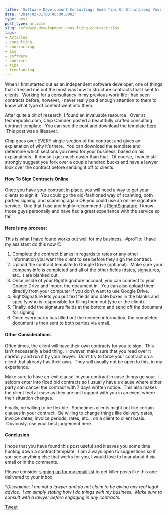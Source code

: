 ```yaml
---
title: 'Software Development Consulting: Some Tips On Structuring Your Contracts'
date: "2014-03-31T00:00:00.000Z"
type: post 
post_type: article
slug: software-development-consulting-contract-tips
tags: 
- Articles
- consulting
- contracting
- ios
- software
- contract
- tips
- freelancing
---
```

When I first started out as an independent software developer, one of things that stressed me out the most was how to structure contracts that I sent to clients.  Working for a consultancy in my previous work-life I had seen contracts before, however, I never really paid enough attention to them to know what type of content went into them.

After quite a bit of research, I found an invaluable resource.  Over at techrepublic.com, Chip Camden posted a beautifully crafted consulting contract template.  You can see the post and download the template [here][1].  This post was a lifesaver.

Chip goes over EVERY single section of the contract and gives an explanation of why it&#8217;s there.  You can download the template and determine which sections you need for your business, based on his explanations.  It doesn&#8217;t get much easier than that.  Of course, I would still strongly suggest you fork over a couple hundred bucks and have a lawyer look over the contract before sending it off to clients.

#### How To Sign Contracts Online

Once you have your contract in place, you will need a way to get your clients to sign it.  You could go the old-fashioned way of scanning, both parties signing, and scanning again OR you could use an online signature service.  One that I use and highly recommend is [RightSignature][2]. I know those guys personally and have had a great experience with the service so far.

#### Here is my process:

This is what I have found works out well for my business.  #proTip: I have my assistant do this now 😉

  1. Complete the contract blanks in regards to rates or any other information you want the client to see before they sign the contract.
  2. Upload the contract template to Google Drive (optional).  Make sure your company info is completed and all of the other fields (dates, signatures, etc&#8230;) are blanked out.
  3. Once inside of your RightSignature account, you can connect to your Google Drive and import the document in.  You can also upload them directly from your computer if you don&#8217;t want to use Google Drive.
  4. RightSignature lets you put text fields and date boxes in the blanks and specify who is responsible for filling them out (you or the client).
  5. Finally, add the signature fields at the bottom and send off the document for signing.
  6. Once every party has filled out the needed information, the completed document is then sent to both parties via email.

#### Other Considerations

Often times, the client will have their own contracts for you to sign.  This isn&#8217;t necessarily a bad thing.  However, make sure that you read over it carefully and run it by your lawyer.  Don&#8217;t try to force your contract on a client that already has their own.  They will usually not be open to this, in my experience.

Make sure to have an &#8216;exit clause&#8217; in your contract in case things go sour.  I seldom enter into fixed bid contracts so I usually have a clause where either party can cancel the contract with 7 days written notice.  This also makes the client feel at ease as they are not trapped with you in an event where their situation changes.

Finally, be willing to be flexible.  Sometimes clients might not like certain clauses in your contract.  Be willing to change things like delivery dates, invoice dates, invoice periods, rates, etc&#8230; on a client to client basis.  Obviously, use your best judgement here.

#### Conclusion

I hope that you have found this post useful and it saves you some time hunting down a contract template.  I am always open to suggestions so if you see anything else that works for you, I would love to hear about it via email or in the comments.

Please consider [signing up for my email list][3] to get killer posts like this one delivered to your inbox.

**Disclaimer: I am not a lawyer and do not claim to be giving any real legal advice.  I am simply stating how I do things with my business.  Make sure to consult with a lawyer before engaging in any contracts.*

<div style="">
  <a href="http://twitter.com/share" class="twitter-share-button" data-count="horizontal" data-text="Software Development Consulting: Some Tips On Structuring Your Contracts" data-url="http://brandontreb.com/software-development-consulting-contract-tips"  data-via="brandontreb" data-related="brandontreb:">Tweet</a>
</div>

 [1]: http://www.techrepublic.com/blog/it-consultant/customizable-it-consultant-sample-contract/
 [2]: https://rightsignature.com
 [3]: http://eepurl.com/QAAhf
